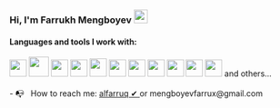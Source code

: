 ### Hi, I'm Farrukh Mengboyev <img src="https://media.giphy.com/media/hvRJCLFzcasrR4ia7z/giphy.gif"  width="24px" >  

<h4> Languages and tools I work with: </h4>
<div style="width:"100%;  " >  
<img  src="https://cdn-icons-png.flaticon.com/512/1216/1216733.png"   width="30px" > 
<img  src="https://cdn.freebiesupply.com/logos/large/2x/css3-logo-png-transparent.png"   width="35px" >
<img  src="https://icons-for-free.com/iconfiles/png/512/part+1+github-1320568339880199515.png"   width="30px" >  
<img  src="https://upload.wikimedia.org/wikipedia/commons/6/6a/JavaScript-logo.png"   width="30px" >  
<img  src="https://www.nicepng.com/png/full/222-2224705_react-js-logo.png"   width="30px"  height="32px" > 
<img  src="https://techblog.istyle.co.jp/wp-content/uploads/2021/12/typescript.png"   width="30px" >
<img  src="https://upload.wikimedia.org/wikipedia/commons/4/49/Redux.png"   width="30px" >
<img  src="https://seeklogo.com/images/A/ant-design-logo-EAB6B3D5D9-seeklogo.com.png"   width="30px" >
<img  src="https://logodownload.org/wp-content/uploads/2017/05/google-chrome-logo.png"   width="30px" >
<img  src="https://www.svgrepo.com/show/354113/nextjs-icon.svg"   width="30px" >
<img  src="https://logodownload.org/wp-content/uploads/2022/12/figma-logo-0.png"   width="30px" > </code>
 and others...
</div>

<br/>
- 📭 &nbsp; How to reach me: <a  target="_blank" href="https://t.me/alfarruq/" > alfarruq ✔ </a> or mengboyevfarrux@gmail.com 






